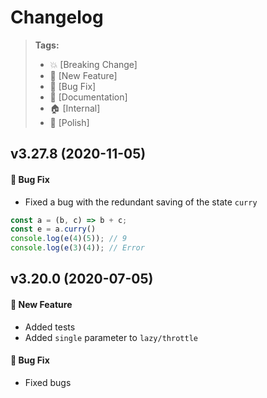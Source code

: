 Changelog
=========

> **Tags:**
> - :boom:       [Breaking Change]
> - :rocket:     [New Feature]
> - :bug:        [Bug Fix]
> - :memo:       [Documentation]
> - :house:      [Internal]
> - :nail_care:  [Polish]

## v3.27.8 (2020-11-05)

#### :bug: Bug Fix

* Fixed a bug with the redundant saving of the state `curry`

```js
const a = (b, c) => b + c;
const e = a.curry()
console.log(e(4)(5)); // 9
console.log(e(3)(4)); // Error
```

## v3.20.0 (2020-07-05)

#### :rocket: New Feature

* Added tests
* Added `single` parameter to `lazy/throttle`

#### :bug: Bug Fix

* Fixed bugs

